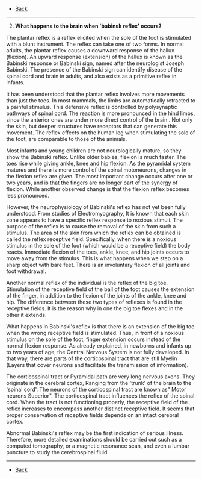 * [Back](./key.md)

- - -

2. **What happens to the brain when 'babinsk reflex' occurs?**

The plantar reflex is a reflex elicited when the sole of the foot is stimulated with a blunt instrument. The reflex can take one of two forms. In normal adults, the plantar reflex causes a downward response of the hallux (flexion). An upward response (extension) of the hallux is known as the Babinski response or Babinski sign, named after the neurologist Joseph Babinski. The presence of the Babinski sign can identify disease of the spinal cord and brain in adults, and also exists as a primitive reflex in infants.

It has been understood that the plantar reflex involves more movements than just the toes. In most mammals, the limbs are automatically retracted to a painful stimulus. This defensive reflex is controlled by polysynaptic pathways of spinal cord. The reaction is more pronounced in the hind limbs, since the anterior ones are under more direct control of the brain . Not only the skin, but deeper structures have receptors that can generate this movement. The reflex effects on the human leg when stimulating the sole of the foot, are comparable to those of the animals.

Most infants and young children are not neurologically mature, so they show the Babinski reflex. Unlike older babies, flexion is much faster. The toes rise while giving ankle, knee and hip flexion. As the pyramidal system matures and there is more control of the spinal motoneurons, changes in the flexion reflex are given. The most important change occurs after one or two years, and is that the fingers are no longer part of the synergy of flexion. While another observed change is that the flexion reflex becomes less pronounced.

However, the neurophysiology of Babinski's reflex has not yet been fully understood. From studies of Electromyography, It is known that each skin zone appears to have a specific reflex response to noxious stimuli. The purpose of the reflex is to cause the removal of the skin from such a stimulus. The area of ​​the skin from which the reflex can be obtained is called the reflex receptive field. Specifically, when there is a noxious stimulus in the sole of the foot (which would be a receptive field) the body reacts. Immediate flexion of the toes, ankle, knee, and hip joints occurs to move away from the stimulus. This is what happens when we step on a sharp object with bare feet. There is an involuntary flexion of all joints and foot withdrawal.

Another normal reflex of the individual is the reflex of the big toe. Stimulation of the receptive field of the ball of the foot causes the extension of the finger, in addition to the flexion of the joints of the ankle, knee and hip. The difference between these two types of reflexes is found in the receptive fields. It is the reason why in one the big toe flexes and in the other it extends.

What happens in Babinski's reflex is that there is an extension of the big toe when the wrong receptive field is stimulated. Thus, in front of a noxious stimulus on the sole of the foot, finger extension occurs instead of the normal flexion response. As already explained, in newborns and infants up to two years of age, the Central Nervous System is not fully developed. In that way, there are parts of the corticospinal tract that are still Myelin (Layers that cover neurons and facilitate the transmission of information).

The corticospinal tract or Pyramidal path are very long nervous axons. They originate in the cerebral cortex, Ranging from the 'trunk' of the brain to the 'spinal cord'. The neurons of the corticospinal tract are known as" Motor neurons Superior". The cortioespinal tract influences the reflex of the spinal cord. When the tract is not functioning properly, the receptive field of the reflex increases to encompass another distinct receptive field. It seems that proper conservation of receptive fields depends on an intact cerebral cortex.

Abnormal Babinski's reflex may be the first indication of serious illness. Therefore, more detailed examinations should be carried out such as a computed tomography, or a magnetic resonance scan, and even a lumbar puncture to study the cerebrospinal fluid.

- - -

* [Back](./key.md)